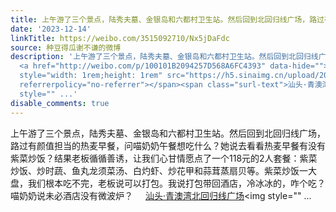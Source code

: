 ```yaml
---
title: 上午游了三个景点，陆秀夫墓、金银岛和六都村卫生站。然后回到北回归线广场，路过有颜值担当的热麦早餐，问喵奶奶午餐想吃什么？她说去看看热麦早餐有没有紫菜炒...
date: '2023-12-14'
linkTitle: https://weibo.com/3515092710/Nx5jDaFdc
source: 种豆得瓜谢不谦的微博
description: '上午游了三个景点，陆秀夫墓、金银岛和六都村卫生站。然后回到北回归线广场，路过有颜值担当的热麦早餐，问喵奶奶午餐想吃什么？她说去看看热麦早餐有没有紫菜炒饭？结果老板循循善诱，让我们心甘情愿点了一个118元的2人套餐：紫菜炒饭、炒时蔬、鱼丸龙须菜汤、白灼虾、炒花甲和蒜茸蒸扇贝等。紫菜炒饭一大盘，我们根本吃不完，老板说可以打包。我说打包带回酒店，冷冰冰的，咋个吃？喵奶奶说未必酒店没有微波炉？
  <a href="http://weibo.com/p/100101B2094257D568A6FC4393" data-hide=""><span class="url-icon"><img
  style="width: 1rem;height: 1rem" src="https://h5.sinaimg.cn/upload/2015/09/25/3/timeline_card_small_location_default.png"
  referrerpolicy="no-referrer"></span><span class="surl-text">汕头·青澳湾北回归线广场</span></a><img
  style="" ...'
disable_comments: true
---
```

上午游了三个景点，陆秀夫墓、金银岛和六都村卫生站。然后回到北回归线广场，路过有颜值担当的热麦早餐，问喵奶奶午餐想吃什么？她说去看看热麦早餐有没有紫菜炒饭？结果老板循循善诱，让我们心甘情愿点了一个118元的2人套餐：紫菜炒饭、炒时蔬、鱼丸龙须菜汤、白灼虾、炒花甲和蒜茸蒸扇贝等。紫菜炒饭一大盘，我们根本吃不完，老板说可以打包。我说打包带回酒店，冷冰冰的，咋个吃？喵奶奶说未必酒店没有微波炉？ <a href="http://weibo.com/p/100101B2094257D568A6FC4393" data-hide=""><span class="url-icon"><img style="width: 1rem;height: 1rem" src="https://h5.sinaimg.cn/upload/2015/09/25/3/timeline_card_small_location_default.png" referrerpolicy="no-referrer"></span><span class="surl-text">汕头·青澳湾北回归线广场</span></a><img style="" ...